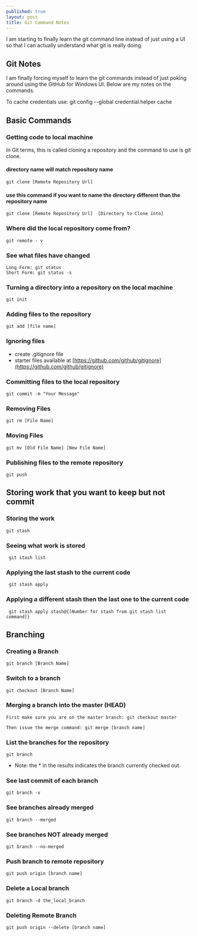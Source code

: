 ```yaml
---
published: true
layout: post
title: Git Command Notes
---
```


I am starting to finally learn the git command line instead of just using a UI so that I can actually understand what git is really doing.

## Git Notes

I am finally forcing myself to learn the git commands instead of just poking around using the GitHub for Windows UI.  Below are my notes on the commands.

To cache credentials use:  git config --global credential.helper cache
## Basic Commands

### Getting code to local machine

In Git terms, this is called cloning a repository and the command to use is git clone.  

#### directory name will match repository name

	git clone [Remote Repository Url]  
    
#### use this command if you want to name the directory different than the repository name

	git clone [Remote Repository Url]  [Directory to Clone into]
    
### Where did the local repository come from?


	git remote - v

### See what files have changed


	Long Form: git status  
	Short Form: git status -s


### Turning a directory into a repository on the local machine

	git init
    
### Adding files to the repository

	git add [file name]

### Ignoring files

- create .gitignore file 
- starter files available at [https://github.com/github/gitignore](https://github.com/github/gitignore)
  
### Committing files to the local repository
  
  
	git commit -m "Your Message"
  
### Removing Files
  
  
	git rm [File Name]
  
### Moving Files
  
  	git mv [Old File Name] [New File Name]
  
### Publishing files to the remote repository
  
  	git push
  
## Storing work that you want to keep but not commit
  
### Storing the work
  
  	git stash
  
### Seeing what work is stored
  
 	 git stash list
  
### Applying the last stash to the current code
  
 	 git stash apply
  
### Applying a different stash then the last one to the current code
  
 	 git stash apply stash@{[Number for stash from git stash list command]}
  
## Branching
  
### Creating a Branch
  
  	git branch [Branch Name]
  
### Switch to a branch
  
  	git checkout [Branch Name]
  
### Merging a branch into the master (HEAD)
  
  	First make sure you are on the master branch: git checkout master
  
  	Then issue the merge command: git merge [branch name]
  
### List the branches for the repository
  
  	git branch
  
  - Note: the * in the results indicates the branch currently checked out. 
  
  
### See last commit of each branch
  
  	git branch -v 
  
### See branches already merged
  
  	git branch --merged
  
### See branches NOT already merged
  
  	git branch --no-merged
  
### Push branch to remote repository
	git push origin [branch name]
  
### Delete a Local branch
	git branch -d the_local_branch
### Deleting Remote Branch
	git push origin --delete [branch name]
